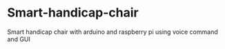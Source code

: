 # Smart-handicap-chair
Smart handicap chair with arduino and raspberry pi using voice command and GUI
